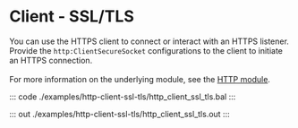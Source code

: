 # Client - SSL/TLS

You can use the HTTPS client to connect or interact with an HTTPS listener.
Provide the `http:ClientSecureSocket` configurations to the client to
initiate an HTTPS connection.<br/><br/>
For more information on the underlying module,
see the [HTTP module](https://docs.central.ballerina.io/ballerina/http/latest/).


::: code ./examples/http-client-ssl-tls/http_client_ssl_tls.bal :::

::: out ./examples/http-client-ssl-tls/http_client_ssl_tls.out :::
